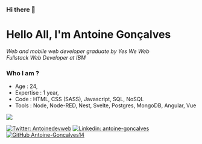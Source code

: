 ### Hi there 👋



<h1>Hello All, I'm Antoine Gonçalves </h1>

<p><em>Web and mobile web developer graduate by Yes We Web
</br>Fullstack Web Developer at IBM
</em></p>

### Who I am ?

- Age : 24,
- Expertise : 1 year,
- Code : HTML, CSS (SASS), Javascript, SQL, NoSQL
- Tools : Node, Node-RED, Nest, Svelte, Postgres, MongoDB, Angular, Vue

<a href="https://github.com/anuraghazra/github-readme-stats">
  <img align="center" src="https://github-readme-stats.vercel.app/api?username=Antoine-Goncalves14&show_icons=true&count_private=true&hide_title=TRUE&title_color=FFA500&icon_color=FFA500&hide_border=true&include_all_commits=true&hide=issues&theme=dark" />
</a>

[![Twitter: Antoinedevweb](https://img.shields.io/twitter/follow/Antoinedevweb?style=social)](https://twitter.com/Antoinedevweb)
[![Linkedin: antoine-goncalves](https://img.shields.io/badge/-Goncalves-blue?style=flat-square&logo=Linkedin&logoColor=white&link=https://www.linkedin.com/in/antoine-goncalves-b19569190/)](https://www.linkedin.com/in/antoine-goncalves-b19569190/)
[![GitHub Antoine-Goncalves14](https://img.shields.io/github/followers/Antoine-Goncalves14?label=follow&style=social)](https://github.com/Antoine-Goncalves14)
